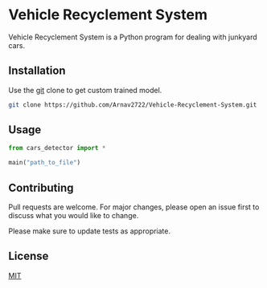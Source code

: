 # Vehicle Recyclement System

Vehicle Recyclement System is a Python program for dealing with junkyard cars.

## Installation

Use the [git]() clone to get custom trained model.

```bash
git clone https://github.com/Arnav2722/Vehicle-Recyclement-System.git
```

## Usage

```python
from cars_detector import *

main("path_to_file")
```

## Contributing
Pull requests are welcome. For major changes, please open an issue first to discuss what you would like to change.

Please make sure to update tests as appropriate.

## License
[MIT](https://choosealicense.com/licenses/mit/)
